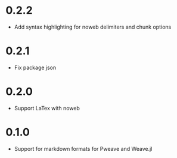 
# 0.2.2
  - Add syntax highlighting for noweb delimiters and chunk options

# 0.2.1
  - Fix package json

# 0.2.0
  - Support LaTex with noweb

# 0.1.0
  - Support for markdown formats for Pweave and Weave.jl
